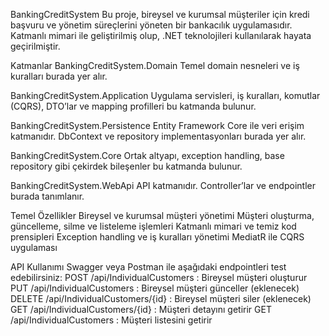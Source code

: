 BankingCreditSystem
Bu proje, bireysel ve kurumsal müşteriler için kredi başvuru ve yönetim süreçlerini yöneten bir bankacılık uygulamasıdır. Katmanlı mimari ile geliştirilmiş olup, .NET teknolojileri kullanılarak hayata geçirilmiştir.

Katmanlar
BankingCreditSystem.Domain
Temel domain nesneleri ve iş kuralları burada yer alır.

BankingCreditSystem.Application
Uygulama servisleri, iş kuralları, komutlar (CQRS), DTO’lar ve mapping profilleri bu katmanda bulunur.

BankingCreditSystem.Persistence
Entity Framework Core ile veri erişim katmanıdır. DbContext ve repository implementasyonları burada yer alır.

BankingCreditSystem.Core
Ortak altyapı, exception handling, base repository gibi çekirdek bileşenler bu katmanda bulunur.

BankingCreditSystem.WebApi
API katmanıdır. Controller’lar ve endpointler burada tanımlanır.

Temel Özellikler
Bireysel ve kurumsal müşteri yönetimi
Müşteri oluşturma, güncelleme, silme ve listeleme işlemleri
Katmanlı mimari ve temiz kod prensipleri
Exception handling ve iş kuralları yönetimi
MediatR ile CQRS uygulaması


API Kullanımı
Swagger veya Postman ile aşağıdaki endpointleri test edebilirsiniz:
POST /api/IndividualCustomers : Bireysel müşteri oluşturur
PUT /api/IndividualCustomers : Bireysel müşteri günceller (eklenecek)
DELETE /api/IndividualCustomers/{id} : Bireysel müşteri siler (eklenecek)
GET /api/IndividualCustomers/{id} : Müşteri detayını getirir
GET /api/IndividualCustomers : Müşteri listesini getirir
